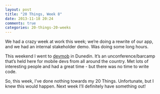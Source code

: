 ```yaml
---
layout: post
title: "20 Things, Week 8"
date: 2013-11-18 20:24
comments: true
categories: 20-things-20-weeks
---
```


We had a crazy week at work this week; we’re doing a rewrite of our app, and we had an internal stakeholder demo. Was doing some long hours.

This weekend I went to [devmob](http://devmob.co.nz) in Dunedin. It’s an unconference/barcamp that’s held here for mobile devs from all around the country. Met lots of interesting people and had a great time - but there was no time to write code.

So, this week, I’ve done nothing towards my 20 Things. Unfortunate, but I knew this would happen. Next week I’ll definitely have something out!